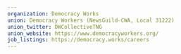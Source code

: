 ```yaml
---
organization: Democracy Works
union: Democracy Workers (NewsGuild-CWA, Local 31222)
union_twitter: DWCollectiveTNG
union_website: https://www.democracyworkers.org/
job_listings: https://democracy.works/careers
---
```


